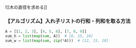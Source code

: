 ![[木の直径を求める]]


### 【アルゴリズム】入れ子リストの行和・列和を取る方法
```Python
A = [[1, 2, 3], [4, 5, 6], [7, 8, 9]]
sum_h = list(map(sum, A))  # [6, 15, 24]
sum_w = list(map(sum, zip(*A)))  # [12, 15, 18]
```
